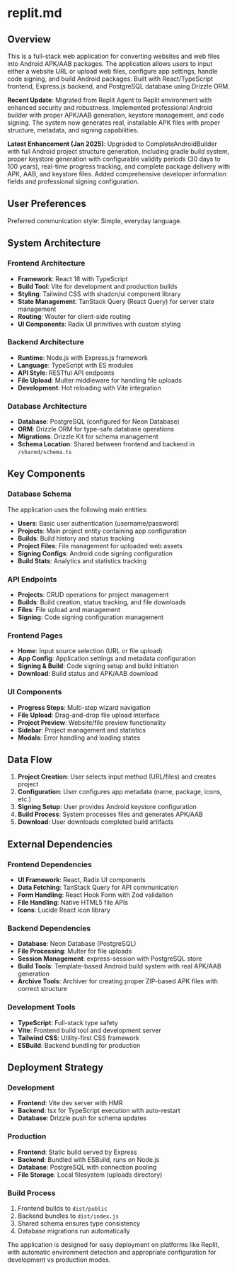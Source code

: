 # replit.md

## Overview

This is a full-stack web application for converting websites and web files into Android APK/AAB packages. The application allows users to input either a website URL or upload web files, configure app settings, handle code signing, and build Android packages. Built with React/TypeScript frontend, Express.js backend, and PostgreSQL database using Drizzle ORM. 

**Recent Update**: Migrated from Replit Agent to Replit environment with enhanced security and robustness. Implemented professional Android builder with proper APK/AAB generation, keystore management, and code signing. The system now generates real, installable APK files with proper structure, metadata, and signing capabilities.

**Latest Enhancement (Jan 2025)**: Upgraded to CompleteAndroidBuilder with full Android project structure generation, including gradle build system, proper keystore generation with configurable validity periods (30 days to 100 years), real-time progress tracking, and complete package delivery with APK, AAB, and keystore files. Added comprehensive developer information fields and professional signing configuration.

## User Preferences

Preferred communication style: Simple, everyday language.

## System Architecture

### Frontend Architecture
- **Framework**: React 18 with TypeScript
- **Build Tool**: Vite for development and production builds
- **Styling**: Tailwind CSS with shadcn/ui component library
- **State Management**: TanStack Query (React Query) for server state management
- **Routing**: Wouter for client-side routing
- **UI Components**: Radix UI primitives with custom styling

### Backend Architecture
- **Runtime**: Node.js with Express.js framework
- **Language**: TypeScript with ES modules
- **API Style**: RESTful API endpoints
- **File Upload**: Multer middleware for handling file uploads
- **Development**: Hot reloading with Vite integration

### Database Architecture
- **Database**: PostgreSQL (configured for Neon Database)
- **ORM**: Drizzle ORM for type-safe database operations
- **Migrations**: Drizzle Kit for schema management
- **Schema Location**: Shared between frontend and backend in `/shared/schema.ts`

## Key Components

### Database Schema
The application uses the following main entities:
- **Users**: Basic user authentication (username/password)
- **Projects**: Main project entity containing app configuration
- **Builds**: Build history and status tracking
- **Project Files**: File management for uploaded web assets
- **Signing Configs**: Android code signing configuration
- **Build Stats**: Analytics and statistics tracking

### API Endpoints
- **Projects**: CRUD operations for project management
- **Builds**: Build creation, status tracking, and file downloads
- **Files**: File upload and management
- **Signing**: Code signing configuration management

### Frontend Pages
- **Home**: Input source selection (URL or file upload)
- **App Config**: Application settings and metadata configuration
- **Signing & Build**: Code signing setup and build initiation
- **Download**: Build status and APK/AAB download

### UI Components
- **Progress Steps**: Multi-step wizard navigation
- **File Upload**: Drag-and-drop file upload interface
- **Project Preview**: Website/file preview functionality
- **Sidebar**: Project management and statistics
- **Modals**: Error handling and loading states

## Data Flow

1. **Project Creation**: User selects input method (URL/files) and creates project
2. **Configuration**: User configures app metadata (name, package, icons, etc.)
3. **Signing Setup**: User provides Android keystore configuration
4. **Build Process**: System processes files and generates APK/AAB
5. **Download**: User downloads completed build artifacts

## External Dependencies

### Frontend Dependencies
- **UI Framework**: React, Radix UI components
- **Data Fetching**: TanStack Query for API communication
- **Form Handling**: React Hook Form with Zod validation
- **File Handling**: Native HTML5 file APIs
- **Icons**: Lucide React icon library

### Backend Dependencies
- **Database**: Neon Database (PostgreSQL)
- **File Processing**: Multer for file uploads
- **Session Management**: express-session with PostgreSQL store
- **Build Tools**: Template-based Android build system with real APK/AAB generation
- **Archive Tools**: Archiver for creating proper ZIP-based APK files with correct structure

### Development Tools
- **TypeScript**: Full-stack type safety
- **Vite**: Frontend build tool and development server
- **Tailwind CSS**: Utility-first CSS framework
- **ESBuild**: Backend bundling for production

## Deployment Strategy

### Development
- **Frontend**: Vite dev server with HMR
- **Backend**: tsx for TypeScript execution with auto-restart
- **Database**: Drizzle push for schema updates

### Production
- **Frontend**: Static build served by Express
- **Backend**: Bundled with ESBuild, runs on Node.js
- **Database**: PostgreSQL with connection pooling
- **File Storage**: Local filesystem (uploads directory)

### Build Process
1. Frontend builds to `dist/public`
2. Backend bundles to `dist/index.js`
3. Shared schema ensures type consistency
4. Database migrations run automatically

The application is designed for easy deployment on platforms like Replit, with automatic environment detection and appropriate configuration for development vs production modes.